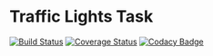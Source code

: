 # Traffic Lights Task

[![Build Status](https://travis-ci.org/myuwono/traffic-lights.svg?branch=master)](https://travis-ci.org/myuwono/traffic-lights)
[![Coverage Status](https://coveralls.io/repos/github/myuwono/traffic-lights/badge.svg?branch=master)](https://coveralls.io/github/myuwono/traffic-lights?branch=master)
[![Codacy Badge](https://api.codacy.com/project/badge/Grade/c7ce1ebd9638400698c17dfcceb16c68)](https://www.codacy.com/app/myuwono/traffic-lights?utm_source=github.com&amp;utm_medium=referral&amp;utm_content=myuwono/traffic-lights&amp;utm_campaign=Badge_Grade)
